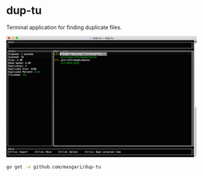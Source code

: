 # dup-tu
Terminal application for finding duplicate files.

![Screenshot](screenshot.png)


```sh
go get -v github.com/masgari/dup-tu
```
